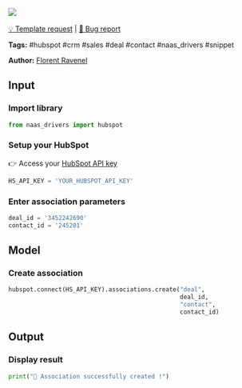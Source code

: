 <a href="https://app.naas.ai/user-redirect/naas/downloader?url=https://raw.githubusercontent.com/jupyter-naas/awesome-notebooks/master/HubSpot/HubSpot_Associate_contact_to_deal.ipynb" target="_parent"><img src="https://naasai-public.s3.eu-west-3.amazonaws.com/open_in_naas.svg"/></a><br><br><a href="https://github.com/jupyter-naas/awesome-notebooks/issues/new?assignees=&labels=&template=template-request.md&title=Tool+-+Action+of+the+notebook+">💡 Template request</a> | <a href="https://github.com/jupyter-naas/awesome-notebooks/issues/new?assignees=&labels=&template=bug_report.md&title=HubSpot+-+Associate+contact+to+deal:+Error+short+description">🚨 Bug report</a>

**Tags:** #hubspot #crm #sales #deal #contact #naas_drivers #snippet

**Author:** [Florent Ravenel](https://www.linkedin.com/in/florent-ravenel/)

## Input

### Import library


```python
from naas_drivers import hubspot
```

### Setup your HubSpot
👉 Access your [HubSpot API key](https://knowledge.hubspot.com/integrations/how-do-i-get-my-hubspot-api-key)


```python
HS_API_KEY = 'YOUR_HUBSPOT_API_KEY'
```

### Enter association parameters


```python
deal_id = '3452242690'
contact_id = '245201'
```

## Model

### Create association


```python
hubspot.connect(HS_API_KEY).associations.create("deal",
                                                deal_id,
                                                "contact",
                                                contact_id)
```

## Output

### Display result


```python
print("🙌 Association successfully created !")
```
